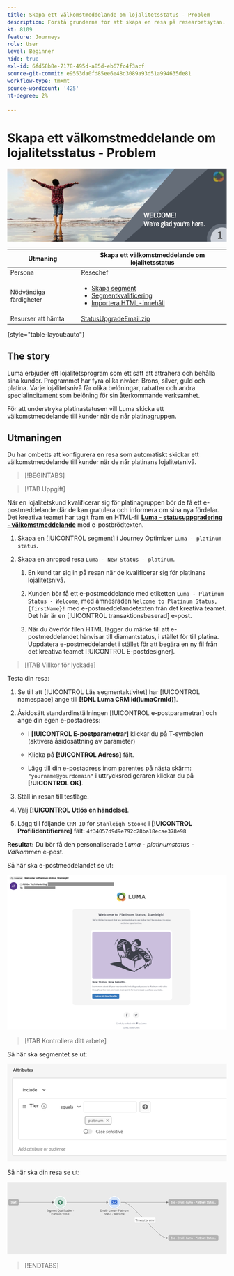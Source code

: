 ```yaml
---
title: Skapa ett välkomstmeddelande om lojalitetsstatus - Problem
description: Förstå grunderna för att skapa en resa på researbetsytan.
kt: 8109
feature: Journeys
role: User
level: Beginner
hide: true
exl-id: 6fd58b8e-7178-495d-a85d-eb67fc4f3acf
source-git-commit: e9553da0fd85ee6e48d3089a93d51a994635de81
workflow-type: tm+mt
source-wordcount: '425'
ht-degree: 2%

---
```


# Skapa ett välkomstmeddelande om lojalitetsstatus - Problem

![Förmånsstatus, välkomstmeddelande - Challenge Banner](/help/challenges/assets/email-assets/luma-transactional-onboarding-1.png)

| Utmaning | Skapa ett välkomstmeddelande om lojalitetsstatus |
|---|---|
| Persona | Resechef |
| Nödvändiga färdigheter | <ul><li>[Skapa segment](https://experienceleague.adobe.com/docs/journey-optimizer-learn/tutorials/profiles-segments-subscriptions/create-segments.html)</li> <li>[Segmentkvalificering](https://experienceleague.adobe.com/docs/journey-optimizer-learn/tutorials/create-journeys/use-case-read-segment-qualification.html)</li><li>[Importera HTML-innehåll](https://experienceleague.adobe.com/docs/journey-optimizer-learn/tutorials/email-channel/import-and-author-html-email-content.html)</li></ul> |
| Resurser att hämta | [StatusUpgradeEmail.zip](/help/challenges/assets/email-assets/StatusUpgradeEmail.zip) |

{style=&quot;table-layout:auto&quot;}

## The story

Luma erbjuder ett lojalitetsprogram som ett sätt att attrahera och behålla sina kunder. Programmet har fyra olika nivåer: Brons, silver, guld och platina. Varje lojalitetsnivå får olika belöningar, rabatter och andra specialincitament som belöning för sin återkommande verksamhet.

För att understryka platinastatusen vill Luma skicka ett välkomstmeddelande till kunder när de når platinagruppen.

## Utmaningen

Du har ombetts att konfigurera en resa som automatiskt skickar ett välkomstmeddelande till kunder när de når platinans lojalitetsnivå.

>[!BEGINTABS]

>[!TAB Uppgift]

När en lojalitetskund kvalificerar sig för platinagruppen bör de få ett e-postmeddelande där de kan gratulera och informera om sina nya fördelar. Det kreativa teamet har tagit fram en HTML-fil **[Luma - statusuppgradering - välkomstmeddelande](/help/challenges/assets/email-assets/StatusUpgradeEmail.zip)** med e-postbrödtexten.

1. Skapa en [!UICONTROL segment] i Journey Optimizer `Luma - platinum status`.

1. Skapa en anropad resa `Luma - New Status - platinum`.

   1. En kund tar sig in på resan när de kvalificerar sig för platinans lojalitetsnivå.

   1. Kunden bör få ett e-postmeddelande med etiketten `Luma - Platinum Status - Welcome`, med ämnesraden `Welcome to Platinum Status, {firstName}!` med e-postmeddelandetexten från det kreativa teamet. Det här är en [!UICONTROL transaktionsbaserad] e-post.

   1. När du överför filen HTML lägger du märke till att e-postmeddelandet hänvisar till diamantstatus, i stället för till platina. Uppdatera e-postmeddelandet i stället för att begära en ny fil från det kreativa teamet [!UICONTROL E-postdesigner].

>[!TAB Villkor för lyckade]

Testa din resa:

1. Se till att [!UICONTROL Läs segmentaktivitet] har [!UICONTROL namespace] ange till **[!DNL Luma CRM id(lumaCrmId)]**.

1. Åsidosätt standardinställningen [!UICONTROL e-postparametrar] och ange din egen e-postadress:
   * I **[!UICONTROL E-postparametrar]** klickar du på T-symbolen (aktivera åsidosättning av parameter)

   * Klicka på **[!UICONTROL Adress]** fält.

   * Lägg till din e-postadress inom parentes på nästa skärm: `"yourname@yourdomain"` i uttrycksredigeraren klickar du på **[!UICONTROL OK]**.

1. Ställ in resan till testläge.

1. Välj **[!UICONTROL Utlös en händelse]**.

1. Lägg till följande `CRM ID` for `Stanleigh Stooke` i **[!UICONTROL Profilidentifierare]** fält: `4f34057d9d9e792c28ba18ecae378e98`

**Resultat:** Du bör få den personaliserade *Luma - platinumstatus - Välkommen* e-post.

Så här ska e-postmeddelandet se ut:

![Luma - statusuppgradering - välkomstmeddelande](/help/challenges/assets/status-upgrade-welcome-email.png)

>[!TAB Kontrollera ditt arbete]

Så här ska segmentet se ut:

![Luma - platinumstatus - segment](/help/challenges/assets/segment-luma-platinum-status.png)

Så här ska din resa se ut:

![platinum-status-upgrade-travel](/help/challenges/assets/journey-luma-status-upgrade.png)

>[!ENDTABS]
